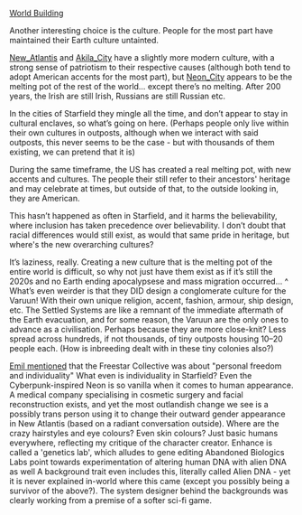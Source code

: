 [World Building](World%20Building.md)

Another interesting choice is the culture. People for the most part have maintained their Earth culture untainted. 

[New_Atlantis](New_Atlantis.md) and [Akila_City](Akila_City.md) have a slightly more modern culture, with a strong sense of patriotism to their respective causes (although both tend to adopt American accents for the most part), but [Neon_City](Neon_City.md) appears to be the melting pot of the rest of the world… except there’s no melting. After 200 years, the Irish are still Irish, Russians are still Russian etc.

In the cities of Starfield they mingle all the time, and don’t appear to stay in cultural enclaves, so what’s going on here. (Perhaps people only live within their own cultures in outposts, although when we interact with said outposts, this never seems to be the case - but with thousands of them existing, we can pretend that it is)

During the same timeframe, the US has created a real melting pot, with new accents and cultures. 
The people their still refer to their ancestors' heritage and may celebrate at times, but outside of that, to the outside looking in, they are American. 

This hasn’t happened as often in Starfield, and it harms the believability, where inclusion has taken precedence over believability. I don’t doubt that racial differences would still exist, as would that same pride in heritage, but where's the new overarching cultures? 

It’s laziness, really. Creating a new culture that is the melting pot of the entire world is difficult, so why not just have them exist as if it’s still the 2020s and no Earth ending apocalypsese and mass migration occurred…
	^ What’s even weirder is that they DID design a conglomerate culture for the Varuun! With their own unique religion, accent, fashion, armour, ship design, etc.
			The Settled Systems are like a remnant of the immediate aftermath of the Earth evacuation, and for some reason, the Varuun are the only ones to advance as a civilisation. 
				Perhaps because they are more close-knit? Less spread across hundreds, if not thousands, of tiny outposts housing 10–20 people each. (How is inbreeding dealt with in these tiny colonies also?)

[Emil mentioned](Akila_City.md) that the Freestar Collective was about "personal freedom and individuality"
	What even is individuality in Starfield? Even the Cyberpunk-inspired Neon is so vanilla when it comes to human appearance. A medical company specialising in cosmetic surgery and facial reconstruction exists, and yet the most outlandish change we see is a possibly trans person using it to change their outward gender appearance in New Atlantis (based on a radiant conversation outside).
		Where are the crazy hairstyles and eye colours? Even skin colours? Just basic humans everywhere, reflecting my critique of the character creator.
			Enhance is called a 'genetics lab', which alludes to gene editing
				Abandoned Biologics Labs point towards experimentation of altering human DNA with alien DNA as well
					A background trait even includes this, literally called Alien DNA - yet it is never explained in-world where this came (except you possibly being a survivor of the above?).
						The system designer behind the backgrounds was clearly working from a premise of a softer sci-fi game.
